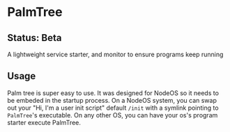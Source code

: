 # PalmTree

## Status: Beta
A lightweight service starter, and monitor to ensure programs keep running

## Usage
Palm tree is super easy to use. It was designed for NodeOS so it needs to be
embeded in the startup process. On a NodeOS system, you can swap out your "Hi,
I'm a user init script" default `/init` with a symlink pointing to `PalmTree`'s
executable. On any other OS, you can have your os's program starter execute
PalmTree.
